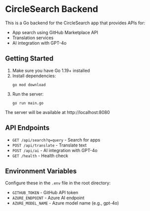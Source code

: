# CircleSearch Backend

This is a Go backend for the CircleSearch app that provides APIs for:
- App search using GitHub Marketplace API
- Translation services
- AI integration with GPT-4o

## Getting Started

1. Make sure you have Go 1.19+ installed
2. Install dependencies:
   ```
   go mod download
   ```
3. Run the server:
   ```
   go run main.go
   ```
   
The server will be available at http://localhost:8080

## API Endpoints

- `GET /api/search?q=query` - Search for apps
- `POST /api/translate` - Translate text
- `POST /api/ai` - AI integration with GPT-4o
- `GET /health` - Health check

## Environment Variables

Configure these in the `.env` file in the root directory:
- `GITHUB_TOKEN` - GitHub API token
- `AZURE_ENDPOINT` - Azure AI endpoint
- `AZURE_MODEL_NAME` - Azure model name (e.g., gpt-4o) 